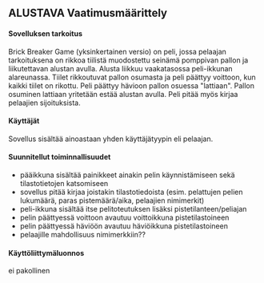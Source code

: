 ## ALUSTAVA Vaatimusmäärittely ##


#### Sovelluksen tarkoitus ####

Brick Breaker Game (yksinkertainen versio) on peli, jossa pelaajan tarkoituksena on rikkoa tiilistä muodostettu seinämä pomppivan pallon ja liikutettavan alustan avulla. Alusta liikkuu vaakatasossa peli-ikkunan alareunassa. Tiilet rikkoutuvat pallon osumasta ja peli päättyy voittoon, kun kaikki tiilet on rikottu. Peli päättyy hävioon pallon osuessa "lattiaan". Pallon osuminen lattiaan yritetään estää alustan avulla. Peli pitää myös kirjaa pelaajien sijoituksista. 

#### Käyttäjät ##

Sovellus sisältää ainoastaan yhden käyttäjätyypin eli pelaajan.

#### Suunnitellut toiminnallisuudet ##

- pääikkuna sisältää painikkeet ainakin pelin käynnistämiseen sekä tilastotietojen katsomiseen
- sovellus pitää kirjaa joistakin tilastotiedoista (esim. pelattujen pelien lukumäärä, paras pistemäärä/aika, pelaajien nimimerkit)
- peli-ikkuna sisältää itse pelitoteutuksen lisäksi pistetilanteen/peliajan
- pelin päättyessä voittoon avautuu voittoikkuna pistetilastoineen
- pelin päättyessä häviöön avautuu häviöikkuna pistetilastoineen
- pelaajille mahdollisuus nimimerkkiin??


#### Käyttöliittymäluonnos ##

ei pakollinen

